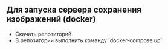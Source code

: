 ## Для запуска сервера сохранения изображений (docker)
<ul>
  <li>Скачать репозиторий </li>
  <li>В репозитории выполнить команду `docker-compose up`</li>
</ul>
